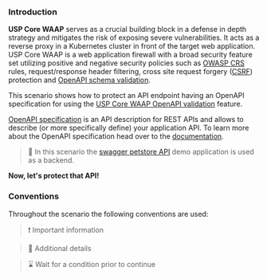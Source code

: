 ### Introduction

**USP Core WAAP** serves as a crucial building block in a defense in depth strategy and mitigates the risk of exposing severe vulnerabilities. It acts as a reverse proxy in a Kubernetes cluster in front of the target web application. USP Core WAAP is a web application firewall with a broad security feature set utilizing positive and negative security policies such as [OWASP CRS](https://owasp.org/www-project-modsecurity-core-rule-set/) rules, request/response header filtering, cross site request forgery ([CSRF](https://owasp.org/www-community/attacks/csrf)) protection and [OpenAPI schema validation](https://openapis.org).

This scenario shows how to protect an API endpoint having an OpenAPI specification for using the [USP Core WAAP OpenAPI validation](https://united-security-providers.github.io/usp-core-waap/openapi-validation/) feature.

[OpenAPI specification](https://swagger.io/docs/specification/v3_0/about/) is an API description for REST APIs and allows to describe (or more specifically define) your application API. To learn more about the OpenAPI specification head over to the [documentation](https://swagger.io/docs/specification/v3_0/basic-structure/).

> &#128270; In this scenario the [swagger petstore API](https://petstore.swagger.io/) demo application is used as a backend.

**Now, let's protect that API!**

### Conventions

Throughout the scenario the following conventions are used:

> &#10071; Important information

> &#128270; Additional details

> &#8987; Wait for a condition prior to continue
